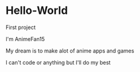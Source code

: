 # Hello-World
First project

I'm AnimeFan15

My dream is to make alot of anime apps and games

I can't code or anything but I'll do my best
